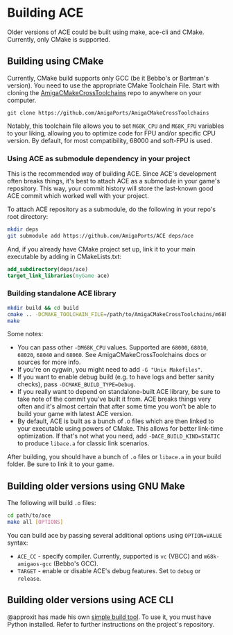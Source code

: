 # Building ACE

Older versions of ACE could be built using make, ace-cli and CMake.
Currently, only CMake is supported.

## Building using CMake

Currently, CMake build supports only GCC (be it Bebbo's or Bartman's version).
You need to use the appropriate
CMake Toolchain File.
Start with cloning the [AmigaCMakeCrossToolchains](https://github.com/AmigaPorts/AmigaCMakeCrossToolchains) repo to anywhere on your computer.

```shell
git clone https://github.com/AmigaPorts/AmigaCMakeCrossToolchains
```

Notably, this toolchain file allows you to set `M68K_CPU` and `M68K_FPU` variables to your liking, allowing you to optimize code for FPU and/or specific CPU version.
By default, for most compatibility, 68000 and soft-FPU is used.

### Using ACE as submodule dependency in your project

This is the recommended way of building ACE.
Since ACE's development often breaks things, it's best to attach ACE as a submodule in your game's repository.
This way, your commit history will store the last-known good ACE commit which worked well with your project.

To attach ACE repository as a submodule, do the following in your repo's root directory:

```sh
mkdir deps
git submodule add https://github.com/AmigaPorts/ACE deps/ace
```

And, if you already have CMake project set up, link it to your main executable by adding in CMakeLists.txt:

```cmake
add_subdirectory(deps/ace)
target_link_libraries(myGame ace)
```

### Building standalone ACE library

``` sh
mkdir build && cd build
cmake .. -DCMAKE_TOOLCHAIN_FILE=/path/to/AmigaCMakeCrossToolchains/m68k.cmake -DM68K_TOOLCHAIN_PATH=/path/to/toolchain -DM68K_CPU=68000 -DM68K_FPU=soft
make
```

Some notes:

- You can pass other `-DM68K_CPU` values. Supported are `68000`, `68010`, `68020`, `68040` and `68060`. See AmigaCMakeCrossToolchains docs or sources for more info.
- If you're on cygwin, you might need to add `-G "Unix Makefiles"`.
- If you want to enable debug build (e.g. to have logs and better sanity checks), pass `-DCMAKE_BUILD_TYPE=Debug`.
- If you really want to depend on standalone-built ACE library, be sure to take note of the commit you've built it from.
  ACE breaks things very often and it's almost certain that after some time you won't be able to build your game with latest ACE version.
- By default, ACE is built as a bunch of .o files which are then linked to your executable using powers of CMake.
  This allows for better link-time optimization.
  If that's not what you need, add `-DACE_BUILD_KIND=STATIC` to produce `libace.a` for classic link scenarios.

After building, you should have a bunch of `.o` files or `libace.a` in your build folder.
Be sure to link it to your game.

## Building older versions using GNU Make

The following will build `.o` files:

``` sh
cd path/to/ace
make all [OPTIONS]
```

You can build ace by passing several additional options using `OPTION=VALUE`
syntax:

- `ACE_CC` - specify compiler. Currently, supported is `vc` (VBCC) and
  `m68k-amigaos-gcc` (Bebbo's GCC).
- `TARGET` - enable or disable ACE's debug features. Set to `debug` or `release`.

## Building older versions using ACE CLI

@approxit has made his own [simple build tool](https://github.com/approxit/ace-cli/).
To use it, you must have Python installed.
Refer to further instructions on the project's repository.
